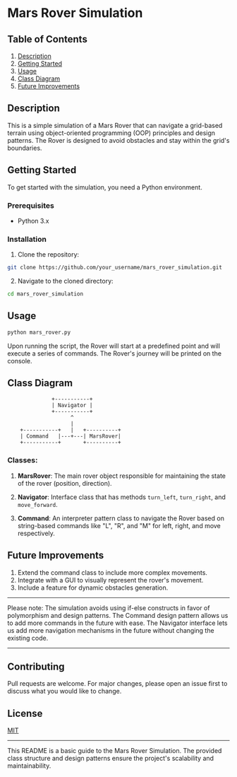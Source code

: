 # Mars Rover Simulation

## Table of Contents
1. [Description](#description)
2. [Getting Started](#getting-started)
3. [Usage](#usage)
4. [Class Diagram](#class-diagram)
5. [Future Improvements](#future-improvements)

<a name="description"></a>
## Description
This is a simple simulation of a Mars Rover that can navigate a grid-based terrain using object-oriented programming (OOP) principles and design patterns. The Rover is designed to avoid obstacles and stay within the grid's boundaries.

<a name="getting-started"></a>
## Getting Started
To get started with the simulation, you need a Python environment.

### Prerequisites
- Python 3.x

### Installation
1. Clone the repository:
```bash
git clone https://github.com/your_username/mars_rover_simulation.git
```
2. Navigate to the cloned directory:
```bash
cd mars_rover_simulation
```

<a name="usage"></a>
## Usage
```bash
python mars_rover.py
```

Upon running the script, the Rover will start at a predefined point and will execute a series of commands. The Rover's journey will be printed on the console.

<a name="class-diagram"></a>
## Class Diagram

```
              +-----------+
              | Navigator |
              +-----------+
                    ^
                    |
    +-----------+   |   +----------+
    | Command   |---+---| MarsRover|
    +-----------+       +----------+
```

### Classes:

1. **MarsRover**: The main rover object responsible for maintaining the state of the rover (position, direction).

2. **Navigator**: Interface class that has methods `turn_left`, `turn_right`, and `move_forward`.

3. **Command**: An interpreter pattern class to navigate the Rover based on string-based commands like "L", "R", and "M" for left, right, and move respectively.

<a name="future-improvements"></a>
## Future Improvements
1. Extend the command class to include more complex movements.
2. Integrate with a GUI to visually represent the rover's movement.
3. Include a feature for dynamic obstacles generation.

---

Please note: The simulation avoids using if-else constructs in favor of polymorphism and design patterns. The Command design pattern allows us to add more commands in the future with ease. The Navigator interface lets us add more navigation mechanisms in the future without changing the existing code.

---

## Contributing
Pull requests are welcome. For major changes, please open an issue first to discuss what you would like to change.

## License
[MIT](https://choosealicense.com/licenses/mit/)

---

This README is a basic guide to the Mars Rover Simulation. The provided class structure and design patterns ensure the project's scalability and maintainability.
